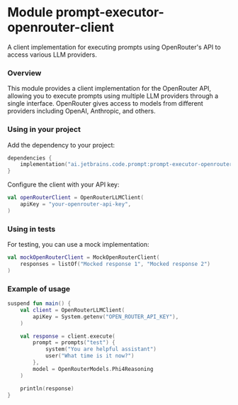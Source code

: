 # Module prompt-executor-openrouter-client

A client implementation for executing prompts using OpenRouter's API to access various LLM providers.

### Overview

This module provides a client implementation for the OpenRouter API, allowing you to execute prompts using multiple LLM providers through a single interface. OpenRouter gives access to models from different providers including OpenAI, Anthropic, and others.

### Using in your project

Add the dependency to your project:

```kotlin
dependencies {
    implementation("ai.jetbrains.code.prompt:prompt-executor-openrouter-client:$version")
}
```

Configure the client with your API key:

```kotlin
val openRouterClient = OpenRouterLLMClient(
    apiKey = "your-openrouter-api-key",
)
```

### Using in tests

For testing, you can use a mock implementation:

```kotlin
val mockOpenRouterClient = MockOpenRouterClient(
    responses = listOf("Mocked response 1", "Mocked response 2")
)
```

### Example of usage

```kotlin
suspend fun main() {
    val client = OpenRouterLLMClient(
        apiKey = System.getenv("OPEN_ROUTER_API_KEY"),
    )

    val response = client.execute(
        prompt = prompts("test") {
            system("You are helpful assistant")
            user("What time is it now?")
        },
        model = OpenRouterModels.Phi4Reasoning
    )

    println(response)
}
```
